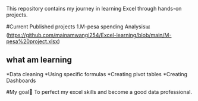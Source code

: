 This repository contains my journey in learning Excel through hands-on projects.

#Current Published projects
1.M-pesa spending Analysis📊 (https://github.com/mainamwangi254/Excel-learning/blob/main/M-pesa%20project.xlsx)

## what am learning 
*Data cleaning
*Using specific formulas
*Creating pivot tables
*Creating Dashboards


#My goal🎯
To perfect my excel skills and become a good data professional.
